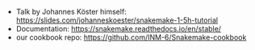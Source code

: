 - Talk by Johannes Köster himself: https://slides.com/johanneskoester/snakemake-1-5h-tutorial
- Documentation: https://snakemake.readthedocs.io/en/stable/
- our cookbook repo: https://github.com/INM-6/Snakemake-cookbook
